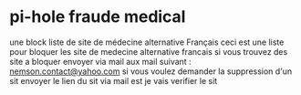 # pi-hole fraude medical
une block liste de site de médecine alternative Français
ceci est une liste pour bloquer les site de medecine alternative francais
si vous trouvez des site a bloquer envoyer via mail aux mail suivant : nemson.contact@yahoo.com
si vous voulez demander la suppression d'un sit envoyer le lien du sit via mail est je vais verifier le sit
